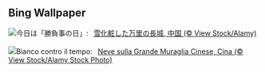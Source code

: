 ## Bing Wallpaper
![](https://www.bing.com/th?id=OHR.GreatWallStairs_JA-JP2827072518_UHD.jpg&w=1000)今日は「勝負事の日」:&nbsp;&ensp;[雪化粧した万里の長城, 中国 (© View Stock/Alamy)](https://www.bing.com/th?id=OHR.GreatWallStairs_JA-JP2827072518_UHD.jpg)
<br><br/>
![](https://www.bing.com/th?id=OHR.GreatWallStairs_IT-IT6218183610_UHD.jpg&w=1000)Bianco contro il tempo:&nbsp;&ensp;[Neve sulla Grande Muraglia Cinese, Cina (© View Stock/Alamy Stock Photo)](https://www.bing.com/th?id=OHR.GreatWallStairs_IT-IT6218183610_UHD.jpg)
<br><br/>

